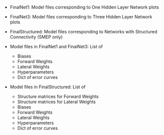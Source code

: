   * FinalNet1: Model files corresponding to One Hidden Layer Network plots
  * FinalNet3: Model files corresponding to Three Hidden Layer Network plots
  * FinalStructured: Model files corresponding to Networks with Structured Connectivity (SMEP only)
  
  * Model files in FinalNet1 and FinalNet3: List of
      - Biases
      - Forward Weights
      - Lateral Weights
      - Hyperparameters
      - Dict of error curves
 
  * Model files in FinalStructured: List of
      - Structure matrices for Forward Weights
      - Structure matrices for Lateral Weights
      - Biases
      - Forward Weights
      - Lateral Weights
      - Hyperparameters
      - Dict of error curves
